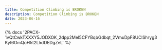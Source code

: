 ```yaml
---
title: Competition Climbing is BROKEN
description: Competition Climbing is BROKEN
date: 2023-06-16
---
```

<body style="margin:0">
{% docs '2PACX-1vQtCwkTXXXY5JODXOK_2dpp2Mel5CFYBqbGdbqt_2VmuDpF8UCIShryg3KyI6OmQoH5t2L5dDEDgZeL' %}